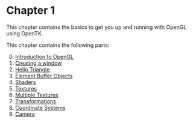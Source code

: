 
# Chapter 1

This chapter contains the basics to get you up and running with OpenGL using OpenTK.

This chapter contains the following parts:

0. [Introduction to OpenGL](0-opengl.md)
1. [Creating a window](1-creating-a-window.md)
2. [Hello Triangle](2-hello-triangle.md)
3. [Element Buffer Objects](3-element-buffer-objects.md)
4. [Shaders](4-shaders.md)
5. [Textures](5-textures.md)
6. [Multiple Textures](6-multiple-textures.md)
7. [Transformations](7-transformations.md)
8. [Coordinate Systems](8-coordinate-systems.md)
9. [Camera](9-camera.md)
